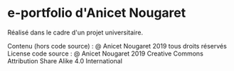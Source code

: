 # e-portfolio d'Anicet Nougaret
Réalisé dans le cadre d'un projet universitaire.

Contenu (hors code source) : @ Anicet Nougaret 2019 tous droits réservés
License code source : @ Anicet Nougaret 2019 Creative Commons Attribution Share Alike 4.0 International
